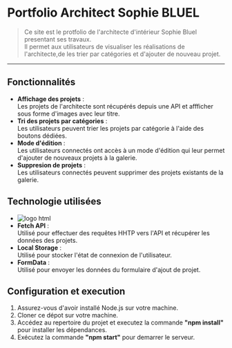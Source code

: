 # Portfolio Architect Sophie BLUEL

> Ce site est le protfolio de l'architecte d'intérieur Sophie Bluel presentant ses travaux.  
Il permet aux utilisateurs de visualiser les réalisations de l'architecte,de les trier par catégories et d'ajouter de nouveau projet.


------------------

## Fonctionnalités

* __Affichage des projets__ :  
Les projets de l'architecte sont récupérés depuis une API et affficher sous forme d'images avec leur titre.
* __Tri des projets par catégories__ :  
Les utilisateurs peuvent trier les projets par catégorie à l'aide des boutons dédiées.
* __Mode d'édition__ :  
Les utilisateurs connectés ont accès à un mode d'édition qui leur permet d'ajouter de nouveaux projets à la galerie.
* __Suppresion de projets__ :  
Les utilisateurs connectés peuvent supprimer des projets existants de la galerie.

## Technologie utilisées

* ![logo html](https://www.pikpng.com/pngl/m/150-1506141_html-css-and-javascript-logo-html5-css3-js.png)
* __Fetch API__ :  
Utilisé pour effectuer des requêtes HHTP vers l'API et récupérer les données des projets.
* __Local Storage__ :  
Utilisé pour stocker l'état de connexion de l'utilisateur.
* __FormData__ :  
Utilisé pour envoyer les données du formulaire d'ajout de projet.  

## Configuration et execution  
1. Assurez-vous d'avoir installé Node.js sur votre machine.  
2. Cloner ce dépot sur votre machine.
3. Accédez au repertoire du projet et executez la commande __"npm install"__ pour installer les dépendances.
4. Exécutez la commande __"npm start"__ pour demarrer le serveur.



